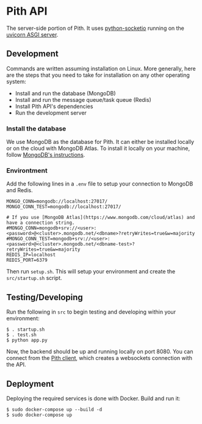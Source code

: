 # Pith API

The server-side portion of Pith. It uses [python-socketio](https://python-socketio.readthedocs.io/en/latest/index.html) running on the [uvicorn ASGI server](https://www.uvicorn.org/).

## Development

Commands are written assuming installation on Linux. More generally, here are the steps that you need to take for installation on any other operating system:

-   Install and run the database (MongoDB)
-   Install and run the message queue/task queue (Redis)
-   Install Pith API's dependencies
-   Run the development server

### Install the database

We use MongoDB as the database for Pith. It can either be installed locally or on the cloud with MongoDB Atlas. To install it locally on your machine, follow [MongoDB's instructions](https://docs.mongodb.com/manual/installation/). 

### Environtment

Add the following lines in a `.env` file to setup your connection to MongoDB and Redis.

```
MONGO_CONN=mongodb://localhost:27017/
MONGO_CONN_TEST=mongodb://localhost:27017/

# If you use [MongoDB Atlas](https://www.mongodb.com/cloud/atlas) and have a connection string. 
#MONGO_CONN=mongodb+srv://<user>:<password>@<cluster>.mongodb.net/<dbname>?retryWrites=true&w=majority
#MONGO_CONN_TEST=mongodb+srv://<user>:<password>@<cluster>.mongodb.net/<dbname-test>?retryWrites=true&w=majority
REDIS_IP=localhost
REDIS_PORT=6379
```

Then run `setup.sh`. This will setup your environment and create the `src/startup.sh` script.

## Testing/Developing

Run the following in `src` to begin testing and developing within your environment:
```
$ . startup.sh
$ . test.sh
$ python app.py
```
Now, the backend should be up and running locally on port 8080. You can connect from the [Pith client](https://github.com/rainflame/pith-client), which creates a websockets connection with the API.

## Deployment 

Deploying the required services is done with Docker. Build and run it:

```
$ sudo docker-compose up --build -d
$ sudo docker-compose up
```
